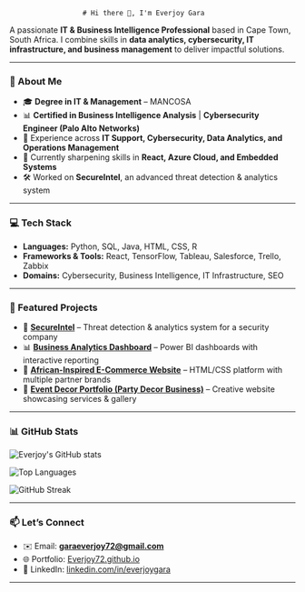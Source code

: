                       # Hi there 👋, I'm Everjoy Gara

A passionate **IT & Business Intelligence Professional** based in Cape Town, South Africa.
I combine skills in **data analytics, cybersecurity, IT infrastructure, and business management** to deliver impactful solutions.

---

### 🚀 About Me

* 🎓 **Degree in IT & Management** – MANCOSA
* 📊 **Certified in Business Intelligence Analysis** | **Cybersecurity Engineer (Palo Alto Networks)**
* 💼 Experience across **IT Support, Cybersecurity, Data Analytics, and Operations Management**
* 🌱 Currently sharpening skills in **React, Azure Cloud, and Embedded Systems**
* 🛠️ Worked on **SecureIntel**, an advanced threat detection & analytics system

---

### 💻 Tech Stack

* **Languages:** Python, SQL, Java, HTML, CSS, R
* **Frameworks & Tools:** React, TensorFlow, Tableau, Salesforce, Trello, Zabbix
* **Domains:** Cybersecurity, Business Intelligence, IT Infrastructure, SEO

---

### 📂 Featured Projects

* 🔐 [**SecureIntel**](#) – Threat detection & analytics system for a security company
* 📊 [**Business Analytics Dashboard**](#) – Power BI dashboards with interactive reporting
* 🛒 [**African-Inspired E-Commerce Website**](#) – HTML/CSS platform with multiple partner brands
* 🎉 [**Event Decor Portfolio (Party Decor Business)**](#) – Creative website showcasing services & gallery

---

### 📊 GitHub Stats

![Everjoy's GitHub stats](https://github-readme-stats.vercel.app/api?username=Everjoy72\&show_icons=true\&theme=radical)

![Top Languages](https://github-readme-stats.vercel.app/api/top-langs/?username=Everjoy72\&layout=compact\&theme=radical)

![GitHub Streak](https://github-readme-streak-stats.herokuapp.com/?user=Everjoy72\&theme=radical)

---

### 📫 Let’s Connect

* ✉️ Email: **[garaeverjoy72@gmail.com](mailto:garaeverjoy72@gmail.com)**
* 🌐 Portfolio: [Everjoy72.github.io](#)
* 💼 LinkedIn: [linkedin.com/in/everjoygara](#)

---
